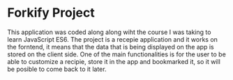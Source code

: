 # Forkify Project
This application was coded along along wiht the course I was taking to learn JavaScript ES6. The project is a recepie application and it works on the forntend, it means that the data that is being displayed on the app is stored on the client side. One of the main functionalities is for the user to be able to customize a recipie, store it in the app and bookmarked it, so it will be posible to come back to it later.

